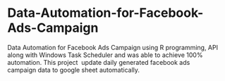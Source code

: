 # Data-Automation-for-Facebook-Ads-Campaign
Data Automation for Facebook Ads Campaign using R programming, API along with Windows Task Scheduler and was able to achieve 100% automation. This project  update daily generated facebook ads campaign data to google sheet automatically.
